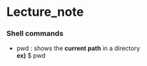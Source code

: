 # Lecture_note  

### Shell commands  

- pwd : shows the **current path** in a directory  
**ex)** $ pwd

